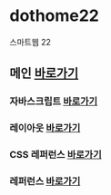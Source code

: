 # dothome22

스마트웹 22

## 메인 <a href ="https://kingjungho.github.io/dothome22/">바로가기</a>

### 자바스크립트 <a href ="https://kingjungho.github.io/dothome22/Javascript/Javascript100.html">바로가기</a>

### 레이아웃 <a href ="https://kingjungho.github.io/dothome22/layout/index.html">바로가기</a>

### CSS 레퍼런스 <a href ="https://kingjungho.github.io/dothome22/refer-css/index.html">바로가기</a>

### 레퍼런스 <a href ="https://kingjungho.github.io/dothome22/refer-html/index.html">바로가기</a>
